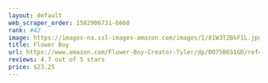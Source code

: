 ```yaml
---
layout: default 
﻿web_scraper_order: 1582906731-6660
rank: #42
image: https://images-na.ssl-images-amazon.com/images/I/81W3TZBkF1L.jpg
title: Flower Boy
url: https://www.amazon.com/Flower-Boy-Creator-Tyler/dp/B075B6S1GD/ref=zg_mw_music_42?_encoding=UTF8&psc=1&refRID=W62ZJ4MEWNEZHB0GJJHX
reviews: 4.7 out of 5 stars
price: $23.25 
---
```

